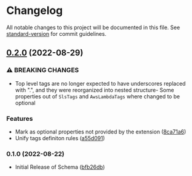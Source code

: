 # Changelog

All notable changes to this project will be documented in this file. See [standard-version](https://github.com/conventional-changelog/standard-version) for commit guidelines.

## [0.2.0](https://github.com/serverless/console/compare/@serverless/sdk-schema@0.1.0...@serverless/sdk-schema@0.2.0) (2022-08-29)

### ⚠ BREAKING CHANGES

- Top level tags are no longer expected to have underscores replaced with ".", and they were reorganized into nested structure- Some properties out of `SlsTags` and `AwsLambdaTags` where changed to be optional

### Features

- Mark as optional properties not provided by the extension ([8ca71a6](https://github.com/serverless/console/commit/8ca71a65d77f7e9b4ae7323df1853a97fb32f05c))
- Unify tags definiton rules ([a55d091](https://github.com/serverless/console/commit/a55d09124fd35088f25dc3444faea46c98d2e922))

### 0.1.0 (2022-08-22)

- Initial Release of Schema ([bfb26db](https://github.com/serverless/console/commit/bfb26dbf146755553bcf1a73dbb39a02ad05da49))
